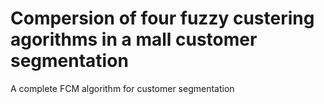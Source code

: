 # Compersion of four fuzzy custering agorithms in a mall customer segmentation
A complete FCM algorithm for customer segmentation

